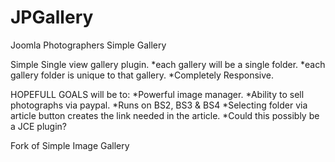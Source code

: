 # JPGallery
Joomla Photographers Simple Gallery

Simple Single view gallery plugin.
*each gallery will be a single folder.
*each gallery folder is unique to that gallery.
*Completely Responsive.


HOPEFULL GOALS will be to:
*Powerful image manager.
*Ability to sell photographs via paypal.
*Runs on BS2, BS3 & BS4
*Selecting folder via article button creates the link needed in the article.
*Could this possibly be a JCE plugin?

Fork of Simple Image Gallery
